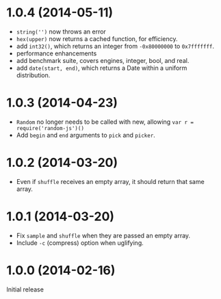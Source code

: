 # 1.0.4 (2014-05-11)

- `string('')` now throws an error
- `hex(upper)` now returns a cached function, for efficiency.
- add `int32()`, which returns an integer from `-0x80000000` to `0x7fffffff`.
- performance enhancements
- add benchmark suite, covers engines, integer, bool, and real.
- add `date(start, end)`, which returns a Date within a uniform distribution.

# 1.0.3 (2014-04-23)

- `Random` no longer needs to be called with new, allowing `var r = require('random-js')()`
- Add `begin` and `end` arguments to `pick` and `picker`.

# 1.0.2 (2014-03-20)

- Even if `shuffle` receives an empty array, it should return that same array.

# 1.0.1 (2014-03-20)

- Fix `sample` and `shuffle` when they are passed an empty array.
- Include `-c` (compress) option when uglifying.

# 1.0.0 (2014-02-16)

Initial release